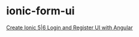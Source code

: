 # ionic-form-ui

[Create Ionic 5|6 Login and Register UI with Angular](https://www.positronx.io/create-ionic-login-sign-up-ui-with-angular/)